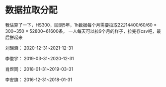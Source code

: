 # 数据拉取分配
我估算了一下，HS300，回测5年，1h数据每个月需要拉取22*2*14400/60/60 * 300~350 = 52800~61600条，
一人每天可以拉9个月的样子，拉完存csv吧，最后拼起来

刘瑞涵：
2020-12-31~2021-12-31

李俊宇：
2019-03-31~2020-12-31

肖煜同：
2018-01-31~2019-03-31

李安旗：
2016-12-31~2018-01-31
